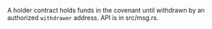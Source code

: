 A holder contract holds funds in the covenant until withdrawn by an authorized `withdrawer` address. API is in src/msg.rs.